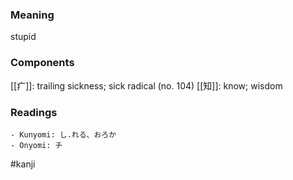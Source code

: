 ### Meaning

stupid

### Components

[[疒]]: trailing sickness; sick radical (no. 104) [[知]]: know; wisdom

### Readings

```
- Kunyomi: し.れる、おろか
- Onyomi: チ
```

#kanji